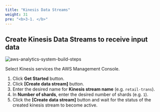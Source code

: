 ```yaml
---
title: "Kinesis Data Streams"
weight: 31
pre: "<b>3-1. </b>"
---
```


## Create Kinesis Data Streams to receive input data

![aws-analytics-system-build-steps](/analytics-on-aws/images/aws-analytics-system-build-steps.png)

Select Kinesis services the AWS Management Console.
1. Click **Get Started** button.
2. Click **\[Create data stream\]** button.
3. Enter the desired name for **Kinesis stream name** (e.g. `retail-trans`).
4. In **Number of shards**, enter the desired number of shards (e.g. `1`).
5. Click the **\[Create data stream\]** button and wait for the status of the created kinesis stream to become active.

